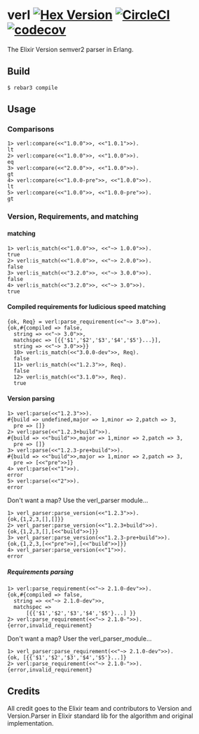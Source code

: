 verl [![Hex Version](https://img.shields.io/hexpm/v/verl.svg)](https://hex.pm/packages/verl) [![CircleCI](https://circleci.com/gh/jelly-beam/verl.svg?style=svg)](https://circleci.com/gh/jelly-beam/verl) [![codecov](https://codecov.io/gh/jelly-beam/verl/branch/master/graph/badge.svg)](https://codecov.io/gh/jelly-beam/verl)
=====

The Elixir Version semver2 parser in Erlang. 

Build
-----

    $ rebar3 compile

Usage
------

### Comparisons 
    1> verl:compare(<<"1.0.0">>, <<"1.0.1">>).
    lt
    2> verl:compare(<<"1.0.0">>, <<"1.0.0">>).
    eq
    3> verl:compare(<<"2.0.0">>, <<"1.0.0">>).
    gt
    4> verl:compare(<<"1.0.0-pre">>, <<"1.0.0">>).
    lt
    5> verl:compare(<<"1.0.0">>, <<"1.0.0-pre">>).
    gt

### Version, Requirements, and  matching

#### matching 
    1> verl:is_match(<<"1.0.0">>, <<"~> 1.0.0">>).
    true
    2> verl:is_match(<<"1.0.0">>, <<"~> 2.0.0">>).
    false
    3> verl:is_match(<<"3.2.0">>, <<"~> 3.0.0">>).
    false
    4> verl:is_match(<<"3.2.0">>, <<"~> 3.0">>).
    true
    
#### Compiled requirements for ludicious speed matching
    {ok, Req} = verl:parse_requirement(<<"~> 3.0">>).
    {ok,#{compiled => false,
      string => <<"~> 3.0">>,
      matchspec => [{{'$1','$2','$3','$4','$5'}...}],
      string => <<"~> 3.0">>}}
      10> verl:is_match(<<"3.0.0-dev">>, Req).
      false
      11> verl:is_match(<<"1.2.3">>, Req).
      false
      12> verl:is_match(<<"3.1.0">>, Req).
      true
    
#### Version parsing

    1> verl:parse(<<"1.2.3">>).
    #{build => undefined,major => 1,minor => 2,patch => 3,
      pre => []}
    2> verl:parse(<<"1.2.3+build">>).
    #{build => <<"build">>,major => 1,minor => 2,patch => 3,
      pre => []}
    3> verl:parse(<<"1.2.3-pre+build">>).
    #{build => <<"build">>,major => 1,minor => 2,patch => 3,
      pre => [<<"pre">>]}
    4> verl:parse(<<"1">>).
    error
    5> verl:parse(<<"2">>).
    error 

Don't want a map? Use the verl_parser module...

    1> verl_parser:parse_version(<<"1.2.3">>).
    {ok,{1,2,3,[],[]}}
    2> verl_parser:parse_version(<<"1.2.3+build">>).
    {ok,{1,2,3,[],[<<"build">>]}}
    3> verl_parser:parse_version(<<"1.2.3-pre+build">>).
    {ok,{1,2,3,[<<"pre">>],[<<"build">>]}}
    4> verl_parser:parse_version(<<"1">>).
    error
    
##### Requirements parsing

    1> verl:parse_requirement(<<"~> 2.1.0-dev">>).
    {ok,#{compiled => false,
      string => <<"~> 2.1.0-dev">>,
      matchspec =>
          [{{'$1','$2','$3','$4','$5'}...] }}          
    2> verl:parse_requirement(<<"~> 2.1.0-">>).
    {error,invalid_requirement}

Don't want a map? User the verl_parser_module...
    
    1> verl_parser:parse_requirement(<<"~> 2.1.0-dev">>).
    {ok, [{{'$1','$2','$3','$4','$5'}...]}
    2> verl:parse_requirement(<<"~> 2.1.0-">>).
    {error,invalid_requirement}



Credits
-------
  All credit goes to the Elixir team and contributors to Version and
  Version.Parser in Elixir standard lib for the algorithm and original
  implementation.
